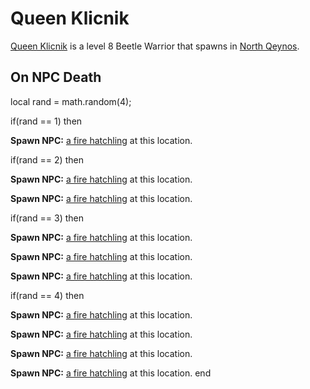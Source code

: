 # Queen Klicnik



[Queen Klicnik](/npc/2108) is a level 8 Beetle Warrior that spawns in [North Qeynos](/zone/2).



## On NPC Death

local rand = math.random(4);

if(rand == 1) then


**Spawn NPC:**  [a fire hatchling](/npc/2176) at this location.

if(rand == 2) then


**Spawn NPC:**  [a fire hatchling](/npc/2176) at this location.


**Spawn NPC:**  [a fire hatchling](/npc/2176) at this location.

if(rand == 3) then


**Spawn NPC:**  [a fire hatchling](/npc/2176) at this location.


**Spawn NPC:**  [a fire hatchling](/npc/2176) at this location.


**Spawn NPC:**  [a fire hatchling](/npc/2176) at this location.

if(rand == 4) then


**Spawn NPC:**  [a fire hatchling](/npc/2176) at this location.


**Spawn NPC:**  [a fire hatchling](/npc/2176) at this location.


**Spawn NPC:**  [a fire hatchling](/npc/2176) at this location.


**Spawn NPC:**  [a fire hatchling](/npc/2176) at this location.
end